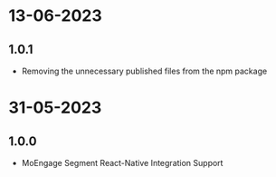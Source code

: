 # 13-06-2023

## 1.0.1
- Removing the unnecessary published files from the npm package

# 31-05-2023

## 1.0.0
- MoEngage Segment React-Native Integration Support